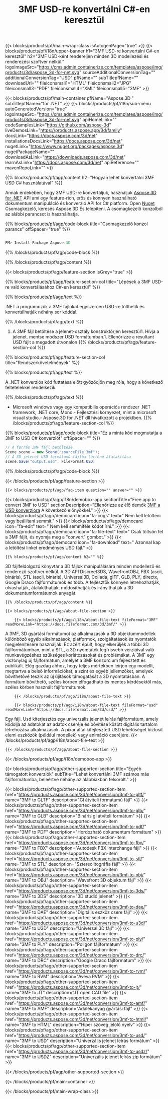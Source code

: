 ﻿---
title: 3MF USD-re konvertálni C#-en keresztül 
weight: 530
url: /hu/net/conversion/3mf-to-usd/ 
description: Minta kód a 3MF to USD C# konverzióra. API példa kód a batch 3MF fájlokat USD konverzióra a vb .NET, asp .NET vagy bármely .NET alapú alkalmazásra.
---
{{< blocks/products/pf/main-wrap-class isAutogenPage="true" >}}
{{< blocks/products/pf/i18n/upper-banner h1="3MF USD-re konvertálni C#-en keresztül" h2="3MF USD-ként rendereljen minden 3D modellezési és renderezési szoftver nélkül." logoImageSrc="https://cms.admin.containerize.com/templates/aspose/img/products/3d/aspose_3d-for-net.svg" sourceAdditionalConversionTag="" additionalConversionTag="USD" pfName="" subTitlepfName="" downloadUrl="" fileiconsmall1="HTML" fileiconsmall2="JPG" fileiconsmall3="PDF" fileiconsmall4="XML" fileiconsmall5="3MF" >}}

{{< blocks/products/pf/main-container pfName="Aspose.3D " subTitlepfName="for .NET" >}}
{{< blocks/products/pf/i18n/sub-menu autoGeneratedVersion="true" logoImageSrc="https://cms.admin.containerize.com/templates/aspose/img/products/3d/aspose_3d-for-net.svg" apiHomeLink="" codeSamplesLink="https://github.com/aspose-3d" liveDemosLink="https://products.aspose.app/3d/family" docsLink="https://docs.aspose.com/3d/net" installationsDocsLink="https://docs.aspose.com/3d/net" nugetLink="https://www.nuget.org/packages/aspose.3d" nugetPackageName="" downloadAsLink="https://downloads.aspose.com/3d/net" learnAsLink="https://docs.aspose.com/3d/net" apiReference="" mavenRepoLink="" >}}

{{% blocks/products/pf/agp/content h2="Hogyan lehet konvertálni 3MF USD C# használatával" %}}

 Annak érdekében, hogy 3MF USD-re konvertáljuk, használjuk
 [Aspose.3D for .NET](https://products.aspose.com/3d/net) 
 API ami egy feature-rich, erős és könnyen használható dokumentum manipuláció és konverzió API for C# platform. Open
 [Nuget](https://www.nuget.org/packages/aspose.3d) 
 Csomagkezelő, keresés
 Aspose.3D 
 És telepíteni. A csomagkezelő konzolból az alábbi parancsot is használhatja.

{{% blocks/products/pf/agp/code-block title="Csomagkezelő konzol parancs" offSpacer="true" %}}

```cs

PM> Install-Package Aspose.3D


```

{{% /blocks/products/pf/agp/code-block %}}

{{% /blocks/products/pf/agp/content %}}

{{< blocks/products/pf/agp/feature-section isGrey="true" >}}

{{% blocks/products/pf/agp/feature-section-col title="Lépések a 3MF USD-re való konvertálásához C#-en keresztül" %}}

{{% blocks/products/pf/agp/text %}}

 .NET a programozók a 3MF fájlokat egyszerűen USD-re tölthetik és konvertálhatják néhány sor kóddal.

{{% /blocks/products/pf/agp/text %}}

1. A 3MF fájl betöltése a jelenet-osztály konstruktőrjén keresztül1. Hívja a jelenet. mentse módszer USD formátumban.1. Ellenőrizze a resultant USD fájlt a megadott útvonalon
{{% /blocks/products/pf/agp/feature-section-col %}}

{{% blocks/products/pf/agp/feature-section-col title="Rendszerkövetelmények" %}}

{{% blocks/products/pf/agp/text %}}

 A .NET konverziós kód futtatása előtt győződjön meg róla, hogy a következő feltételekkel rendelkezik.

{{% /blocks/products/pf/agp/text %}}

- Microsoft windows vagy egy kompatibilis operációs rendszer .NET framework, .NET core, Mono.- Fejlesztési környezet, mint a microsoft visual studio.- Aspose.3D for .NET dll hivatkozott a projektben.
{{% /blocks/products/pf/agp/feature-section-col %}}

{{% blocks/products/pf/agp/code-block title="Ez a minta kód megmutatja a 3MF to USD C# konverziót" offSpacer="" %}}

```cs
// A forrás 3MF fájl betöltése
Scene scene = new Scene("sourceFile.3mf");
// A 3D jelenet USD formátumú fájlba történő átalakítása
scene.Save("output.usd", FileFormat.USD)

```

{{% /blocks/products/pf/agp/code-block %}}

{{< /blocks/products/pf/agp/feature-section >}}

    {{< blocks/products/pf/agp/faq-item question="" answer="" >}}
 

<!-- aboutfile Starts -->

{{< blocks/products/pf/agp/i18n/demobox-app sectionTitle="Free app to convert 3MF to USD" sectionDescription="Ellenőrizze az élő demók [3MF a USD konverzióra](https://products.aspose.app/3d/conversion/3mf-to-usd) A következő előnyökkel." >}}
        {{< blocks/products/pf/agp/democard icon="fa-cogs" text=" Nem kell letölteni vagy beállítani semmit." >}}
        {{< blocks/products/pf/agp/democard icon="fa-edit" text=" Nem kell semmiféle kódot írni." >}}
        {{< blocks/products/pf/agp/democard icon="fa-file-text" text=" Csak töltsön fel a 3MF fájlt, és nyomja meg a \"convert\" gombot." >}}
        {{< blocks/products/pf/agp/democard icon="fa-download" text=" Azonnal kap a letöltési linket eredményes USD fájl." >}}

    {{% blocks/products/pf/agp/content h2="" %}}

 3D fájlfeldolgozó könyvtár a 3D fájlok manipulálására minden modellező és renderező szoftver nélkül. A 3D API Discreet3DS, WavefrontOBJ, FBX (ascii, bináris), STL (ascii, bináris), Universal3D, Collada, glTF, GLB, PLY, directx, Google Draco fájlformátumok és több. A fejlesztők könnyen létrehozhatják, olvashatják, átalakíthatják, módosíthatják és irányíthatják a 3D dokumentumformátumok anyagát.



    {{% /blocks/products/pf/agp/content %}}

    {{< blocks/products/pf/agp/about-file-section >}}

        {{< blocks/products/pf/agp/i18n/about-file-text fileFormat="3MF" readMoreLink="https://docs.fileformat.com/3d/3mf/" >}}
A 3MF, 3D gyártási formátumot az alkalmazások a 3D objektummodellek különböző egyéb alkalmazások, platformok, szolgáltatások és nyomtatók megjelenítésére használják. Ez azért épült, hogy elkerüljék a többi 3D fájlformátumban, mint a STL, a 3D nyomtatók legfrissebb verzióival való munkavégzéshez szükséges korlátozásokat és problémákat. A 3MF egy viszonylag új fájlformátum, amelyet a 3MF konzorcium fejlesztett és publikált. Elég gazdag ahhoz, hogy teljes mértékben leírjon egy modellt, megtartva a belső információkat, a színt és egyéb jellemzőket, amelyek bővíthetővé teszik az új újítások támogatását a 3D nyomtatásban. A formátum bővíthető, széles körben elfogadható és mentes kérdésektől más, széles körben használt fájlformátumok.

        {{< /blocks/products/pf/agp/i18n/about-file-text >}}

        {{< blocks/products/pf/agp/i18n/about-file-text fileFormat="usd" readMoreLink="https://docs.fileformat.com/3d/usd/" >}}
Egy fájl. Usd kiterjesztés egy univerzális jelenet leírás fájlformátum, amely kódolja az adatokat az adatok cseréje és bővítése között digitális tartalom létrehozása alkalmazások. A pixar által kifejlesztett USD lehetőséget biztosít elemi eszközök (például modellek) vagy animáció cseréjére.
        {{< /blocks/products/pf/agp/i18n/about-file-text >}}

    {{< /blocks/products/pf/agp/about-file-section >}}

{{< /blocks/products/pf/agp/i18n/demobox-app >}}

<!-- aboutfile Ends -->

{{< blocks/products/pf/agp/other-supported-section title="Egyéb támogatott konverziók" subTitle="Lehet konvertálni 3MF számos más fájlformátumba, beleértve néhány az alábbiakban felsorolt." >}}

{{< blocks/products/pf/agp/other-supported-section-item href="https://products.aspose.com/3d/net/conversion/3mf-to-gltf/" name="3MF to GLTF" description="Gl átviteli formátumú fájl" >}}
{{< blocks/products/pf/agp/other-supported-section-item href="https://products.aspose.com/3d/net/conversion/3mf-to-glb/" name="3MF to GLB" description="Bináris gl átviteli formátum" >}}
{{< blocks/products/pf/agp/other-supported-section-item href="https://products.aspose.com/3d/net/conversion/3mf-to-pdf/" name="3MF to PDF" description="Hordozható dokumentum formátum" >}}
{{< blocks/products/pf/agp/other-supported-section-item href="https://products.aspose.com/3d/net/conversion/3mf-to-fbx/" name="3MF to FBX" description="Autodesk FBX interchange fájl" >}}
{{< blocks/products/pf/agp/other-supported-section-item href="https://products.aspose.com/3d/net/conversion/3mf-to-stl/" name="3MF to STL" description="Sztereolitográfia fájl" >}}
{{< blocks/products/pf/agp/other-supported-section-item href="https://products.aspose.com/3d/net/conversion/3mf-to-obj/" name="3MF to OBJ" description="Wavefront 3D objektum fájl" >}}
{{< blocks/products/pf/agp/other-supported-section-item href="https://products.aspose.com/3d/net/conversion/3mf-to-3ds/" name="3MF to 3DS" description="3D stúdió jelenet" >}}
{{< blocks/products/pf/agp/other-supported-section-item href="https://products.aspose.com/3d/net/conversion/3mf-to-dae/" name="3MF to DAE" description="Digitális eszköz csere fájl" >}}
{{< blocks/products/pf/agp/other-supported-section-item href="https://products.aspose.com/3d/net/conversion/3mf-to-u3d/" name="3MF to U3D" description="Universal 3D fájl" >}}
{{< blocks/products/pf/agp/other-supported-section-item href="https://products.aspose.com/3d/net/conversion/3mf-to-ply/" name="3MF to PLY" description="Poligon fájlformátum" >}}
{{< blocks/products/pf/agp/other-supported-section-item href="https://products.aspose.com/3d/net/conversion/3mf-to-drc/" name="3MF to DRC" description="Google Draco fájlformátum" >}}
{{< blocks/products/pf/agp/other-supported-section-item href="https://products.aspose.com/3d/net/conversion/3mf-to-rvm/" name="3MF to RVM" description="Aveva RVM" >}}
{{< blocks/products/pf/agp/other-supported-section-item href="https://products.aspose.com/3d/net/conversion/3mf-to-jt/" name="3MF to JT" description="JT open CAD file" >}}
{{< blocks/products/pf/agp/other-supported-section-item href="https://products.aspose.com/3d/net/conversion/3mf-to-amf/" name="3MF to AMF" description="Adalékanyag gyártási fájl" >}}
{{< blocks/products/pf/agp/other-supported-section-item href="https://products.aspose.com/3d/net/conversion/3mf-to-html/" name="3MF to HTML" description="Hiper szöveg jelölő nyelv" >}}
{{< blocks/products/pf/agp/other-supported-section-item href="https://products.aspose.com/3d/net/conversion/3mf-to-usd/" name="3MF to USD" description="Univerzális jelenet leírás formátum" >}}
{{< blocks/products/pf/agp/other-supported-section-item href="https://products.aspose.com/3d/net/conversion/3mf-to-usdz/" name="3MF to USDZ" description="Univerzális jelenet leírás zip formátum" >}}

{{< /blocks/products/pf/agp/other-supported-section >}}

{{< /blocks/products/pf/main-container >}}
    
{{< /blocks/products/pf/main-wrap-class >}}
